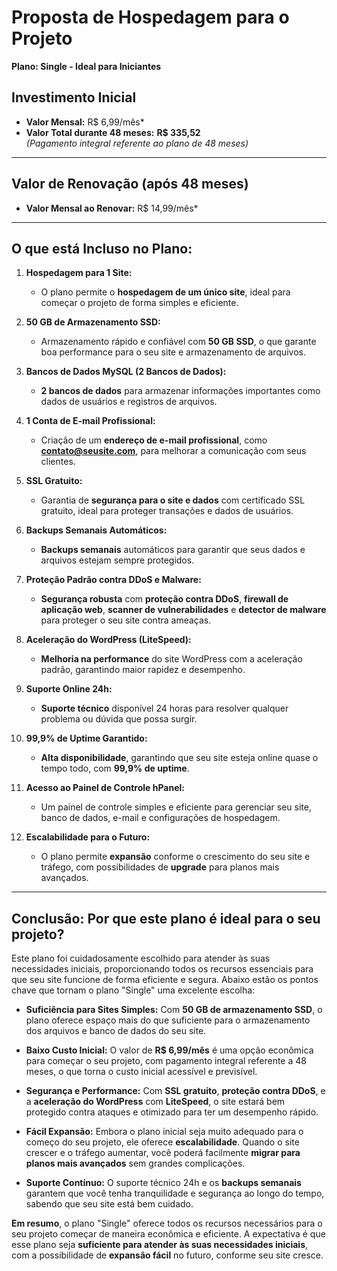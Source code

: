 # **Proposta de Hospedagem para o Projeto**

**Plano: Single - Ideal para Iniciantes**

## **Investimento Inicial**
- **Valor Mensal:** R$ 6,99/mês*  
- **Valor Total durante 48 meses:** **R$ 335,52**  
  *(Pagamento integral referente ao plano de 48 meses)*

---

## **Valor de Renovação (após 48 meses)**  
- **Valor Mensal ao Renovar:** R$ 14,99/mês*  

---

## **O que está Incluso no Plano:**

1. **Hospedagem para 1 Site:**
   - O plano permite o **hospedagem de um único site**, ideal para começar o projeto de forma simples e eficiente.

2. **50 GB de Armazenamento SSD:**
   - Armazenamento rápido e confiável com **50 GB SSD**, o que garante boa performance para o seu site e armazenamento de arquivos.

3. **Bancos de Dados MySQL (2 Bancos de Dados):**
   - **2 bancos de dados** para armazenar informações importantes como dados de usuários e registros de arquivos.

4. **1 Conta de E-mail Profissional:**
   - Criação de um **endereço de e-mail profissional**, como **contato@seusite.com**, para melhorar a comunicação com seus clientes.

5. **SSL Gratuito:**
   - Garantia de **segurança para o site e dados** com certificado SSL gratuito, ideal para proteger transações e dados de usuários.

6. **Backups Semanais Automáticos:**
   - **Backups semanais** automáticos para garantir que seus dados e arquivos estejam sempre protegidos.

7. **Proteção Padrão contra DDoS e Malware:**
   - **Segurança robusta** com **proteção contra DDoS**, **firewall de aplicação web**, **scanner de vulnerabilidades** e **detector de malware** para proteger o seu site contra ameaças.

8. **Aceleração do WordPress (LiteSpeed):**
   - **Melhoria na performance** do site WordPress com a aceleração padrão, garantindo maior rapidez e desempenho.

9. **Suporte Online 24h:**
   - **Suporte técnico** disponível 24 horas para resolver qualquer problema ou dúvida que possa surgir.

10. **99,9% de Uptime Garantido:**
    - **Alta disponibilidade**, garantindo que seu site esteja online quase o tempo todo, com **99,9% de uptime**.

11. **Acesso ao Painel de Controle hPanel:**
    - Um painel de controle simples e eficiente para gerenciar seu site, banco de dados, e-mail e configurações de hospedagem.

12. **Escalabilidade para o Futuro:**
    - O plano permite **expansão** conforme o crescimento do seu site e tráfego, com possibilidades de **upgrade** para planos mais avançados.

---

## **Conclusão: Por que este plano é ideal para o seu projeto?**

Este plano foi cuidadosamente escolhido para atender às suas necessidades iniciais, proporcionando todos os recursos essenciais para que seu site funcione de forma eficiente e segura. Abaixo estão os pontos chave que tornam o plano "Single" uma excelente escolha:

- **Suficiência para Sites Simples:** Com **50 GB de armazenamento SSD**, o plano oferece espaço mais do que suficiente para o armazenamento dos arquivos e banco de dados do seu site.
  
- **Baixo Custo Inicial:** O valor de **R$ 6,99/mês** é uma opção econômica para começar o seu projeto, com pagamento integral referente a 48 meses, o que torna o custo inicial acessível e previsível.

- **Segurança e Performance:** Com **SSL gratuito**, **proteção contra DDoS**, e a **aceleração do WordPress** com **LiteSpeed**, o site estará bem protegido contra ataques e otimizado para ter um desempenho rápido.

- **Fácil Expansão:** Embora o plano inicial seja muito adequado para o começo do seu projeto, ele oferece **escalabilidade**. Quando o site crescer e o tráfego aumentar, você poderá facilmente **migrar para planos mais avançados** sem grandes complicações.

- **Suporte Contínuo:** O suporte técnico 24h e os **backups semanais** garantem que você tenha tranquilidade e segurança ao longo do tempo, sabendo que seu site está bem cuidado.

**Em resumo**, o plano "Single" oferece todos os recursos necessários para o seu projeto começar de maneira econômica e eficiente. A expectativa é que esse plano seja **suficiente para atender às suas necessidades iniciais**, com a possibilidade de **expansão fácil** no futuro, conforme seu site cresce.
